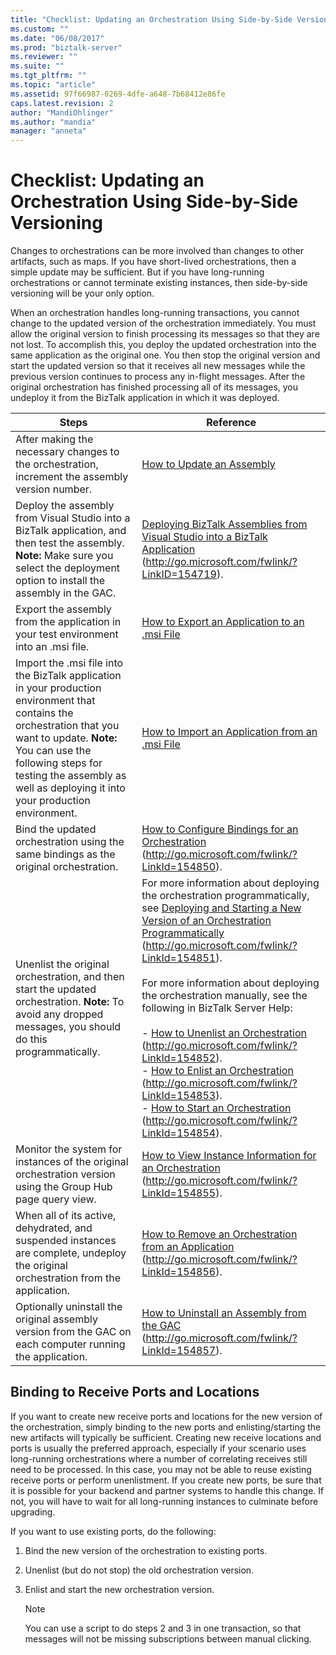```yaml
---
title: "Checklist: Updating an Orchestration Using Side-by-Side Versioning | Microsoft Docs"
ms.custom: ""
ms.date: "06/08/2017"
ms.prod: "biztalk-server"
ms.reviewer: ""
ms.suite: ""
ms.tgt_pltfrm: ""
ms.topic: "article"
ms.assetid: 97f66987-0269-4dfe-a648-7b68412e86fe
caps.latest.revision: 2
author: "MandiOhlinger"
ms.author: "mandia"
manager: "anneta"
---
```

# Checklist: Updating an Orchestration Using Side-by-Side Versioning
Changes to orchestrations can be more involved than changes to other artifacts, such as maps. If you have short-lived orchestrations, then a simple update may be sufficient. But if you have long-running orchestrations or cannot terminate existing instances, then side-by-side versioning will be your only option.  
  
 When an orchestration handles long-running transactions, you cannot change to the updated version of the orchestration immediately. You must allow the original version to finish processing its messages so that they are not lost. To accomplish this, you deploy the updated orchestration into the same application as the original one. You then stop the original version and start the updated version so that it receives all new messages while the previous version continues to process any in-flight messages. After the original orchestration has finished processing all of its messages, you undeploy it from the BizTalk application in which it was deployed.  
  
|Steps|Reference|  
|-----------|---------------|  
|After making the necessary changes to the orchestration, increment the assembly version number.|[How to Update an Assembly](../technical-guides/how-to-update-an-assembly.md)|  
|Deploy the assembly from Visual Studio into a BizTalk application, and then test the assembly. **Note:**  Make sure you select the deployment option to install the assembly in the GAC.|[Deploying BizTalk Assemblies from Visual Studio into a BizTalk Application](http://go.microsoft.com/fwlink/?LinkID=154719) (http://go.microsoft.com/fwlink/?LinkID=154719).|  
|Export the assembly from the application in your test environment into an .msi file.|[How to Export an Application to an .msi File](../technical-guides/how-to-export-an-application-to-an-msi-file.md)|  
|Import the .msi file into the BizTalk application in your production environment that contains the orchestration that you want to update. **Note:**  You can use the following steps for testing the assembly as well as deploying it into your production environment.|[How to Import an Application from an .msi File](../technical-guides/how-to-import-an-application-from-an-msi-file.md)|  
|Bind the updated orchestration using the same bindings as the original orchestration.|[How to Configure Bindings for an Orchestration](http://go.microsoft.com/fwlink/?LinkId=154850) (http://go.microsoft.com/fwlink/?LinkId=154850).|  
|Unenlist the original orchestration, and then start the updated orchestration. **Note:**  To avoid any dropped messages, you should do this programmatically.|For more information about deploying the orchestration programmatically, see [Deploying and Starting a New Version of an Orchestration Programmatically](http://go.microsoft.com/fwlink/?LinkId=154851) (http://go.microsoft.com/fwlink/?LinkId=154851).<br /><br /> For more information about deploying the orchestration manually, see the following in BizTalk Server Help:<br /><br /> -   [How to Unenlist an Orchestration](http://go.microsoft.com/fwlink/?LinkId=154852) (http://go.microsoft.com/fwlink/?LinkId=154852).<br />-   [How to Enlist an Orchestration](http://go.microsoft.com/fwlink/?LinkId=154853) (http://go.microsoft.com/fwlink/?LinkId=154853).<br />-   [How to Start an Orchestration](http://go.microsoft.com/fwlink/?LinkId=154854) (http://go.microsoft.com/fwlink/?LinkId=154854).|  
|Monitor the system for instances of the original orchestration version using the Group Hub page query view.|[How to View Instance Information for an Orchestration](http://go.microsoft.com/fwlink/?LinkId=154855) (http://go.microsoft.com/fwlink/?LinkId=154855).|  
|When all of its active, dehydrated, and suspended instances are complete, undeploy the original orchestration from the application.|[How to Remove an Orchestration from an Application](http://go.microsoft.com/fwlink/?LinkId=154856) (http://go.microsoft.com/fwlink/?LinkId=154856).|  
|Optionally uninstall the original assembly version from the GAC on each computer running the application.|[How to Uninstall an Assembly from the GAC](http://go.microsoft.com/fwlink/?LinkId=154857) (http://go.microsoft.com/fwlink/?LinkId=154857).|  
  
## Binding to Receive Ports and Locations  
 If you want to create new receive ports and locations for the new version of the orchestration, simply binding to the new ports and enlisting/starting the new artifacts will typically be sufficient. Creating new receive locations and ports is usually the preferred approach, especially if your scenario uses long-running orchestrations where a number of correlating receives still need to be processed. In this case, you may not be able to reuse existing receive ports or perform unenlistment. If you create new ports, be sure that it is possible for your backend and partner systems to handle this change. If not, you will have to wait for all long-running instances to culminate before upgrading.  
  
 If you want to use existing ports, do the following:  
  
1.  Bind the new version of the orchestration to existing ports.  
  
2.  Unenlist (but do not stop) the old orchestration version.  
  
3.  Enlist and start the new orchestration version.  
  
    > [!NOTE]  
    >  You can use a script to do steps 2 and 3 in one transaction, so that messages will not be missing subscriptions between manual clicking.